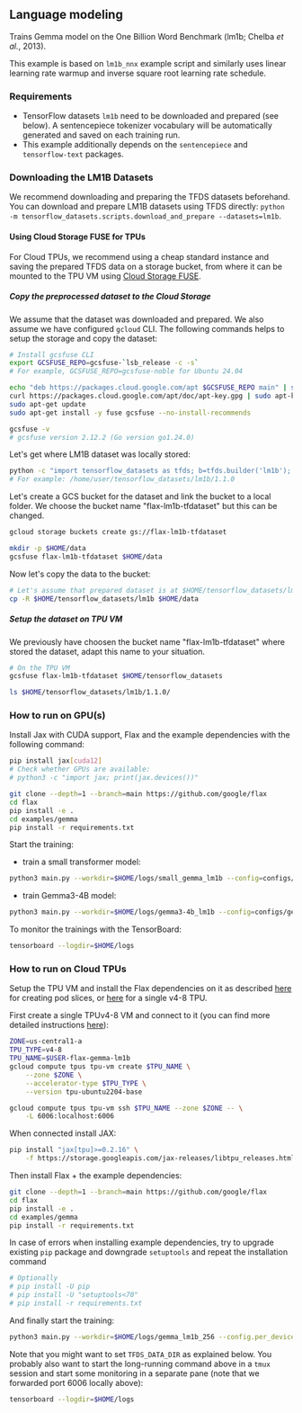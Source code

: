 
## Language modeling
Trains Gemma model on the One Billion Word Benchmark (lm1b; Chelba *et al.*, 2013).

This example is based on `lm1b_nnx` example script and similarly uses linear learning rate warmup and inverse square root learning rate schedule.


### Requirements

*   TensorFlow datasets `lm1b` need to be downloaded and prepared (see below).
    A sentencepiece tokenizer vocabulary will be automatically generated
    and saved on each training run.
*   This example additionally depends on the `sentencepiece` and `tensorflow-text` packages.

### Downloading the LM1B Datasets

We recommend downloading and preparing the TFDS datasets beforehand. You can download and prepare LM1B datasets using TFDS directly: `python -m tensorflow_datasets.scripts.download_and_prepare --datasets=lm1b`.

#### Using Cloud Storage FUSE for TPUs

For Cloud TPUs, we recommend using a cheap standard instance and saving the prepared TFDS
data on a storage bucket, from where it can be mounted to the TPU VM using [Cloud Storage FUSE](https://cloud.google.com/storage/docs/cloud-storage-fuse/quickstart-mount-bucket).

##### Copy the preprocessed dataset to the Cloud Storage

We assume that the dataset was downloaded and prepared. We also assume we have configured `gcloud` CLI. The following commands helps to setup the storage and copy the dataset:

```bash
# Install gcsfuse CLI
export GCSFUSE_REPO=gcsfuse-`lsb_release -c -s`
# For example, GCSFUSE_REPO=gcsfuse-noble for Ubuntu 24.04

echo "deb https://packages.cloud.google.com/apt $GCSFUSE_REPO main" | sudo tee /etc/apt/sources.list.d/gcsfuse.list
curl https://packages.cloud.google.com/apt/doc/apt-key.gpg | sudo apt-key add -
sudo apt-get update
sudo apt-get install -y fuse gcsfuse --no-install-recommends

gcsfuse -v
# gcsfuse version 2.12.2 (Go version go1.24.0)
```

Let's get where LM1B dataset was locally stored:
```bash
python -c "import tensorflow_datasets as tfds; b=tfds.builder('lm1b'); print(b.info.data_dir)"
# For example: /home/user/tensorflow_datasets/lm1b/1.1.0
```

Let's create a GCS bucket for the dataset and link the bucket to a local folder. We choose the bucket name "flax-lm1b-tfdataset" but this can be changed.
```bash
gcloud storage buckets create gs://flax-lm1b-tfdataset

mkdir -p $HOME/data
gcsfuse flax-lm1b-tfdataset $HOME/data
```

Now let's copy the data to the bucket:
```bash
# Let's assume that prepared dataset is at $HOME/tensorflow_datasets/lm1b/
cp -R $HOME/tensorflow_datasets/lm1b $HOME/data
```

##### Setup the dataset on TPU VM

We previously have choosen the bucket name "flax-lm1b-tfdataset" where stored the dataset, adapt this name to your situation.

```bash
# On the TPU VM
gcsfuse flax-lm1b-tfdataset $HOME/tensorflow_datasets

ls $HOME/tensorflow_datasets/lm1b/1.1.0/
```

### How to run on GPU(s)

Install Jax with CUDA support, Flax and the example dependencies with the following command:
```bash
pip install jax[cuda12]
# Check whether GPUs are available:
# python3 -c "import jax; print(jax.devices())"

git clone --depth=1 --branch=main https://github.com/google/flax
cd flax
pip install -e .
cd examples/gemma
pip install -r requirements.txt
```

Start the training:

- train a small transformer model:
```bash
python3 main.py --workdir=$HOME/logs/small_gemma_lm1b --config=configs/small.py
```

- train Gemma3-4B model:
```bash
python3 main.py --workdir=$HOME/logs/gemma3-4b_lm1b --config=configs/gemma3_4b.py
```

To monitor the trainings with the TensorBoard:
```bash
tensorboard --logdir=$HOME/logs
```


### How to run on Cloud TPUs

Setup the TPU VM and install the Flax dependencies on it as described
[here](https://cloud.google.com/tpu/docs/jax-pods) for creating pod slices, or
[here](https://cloud.google.com/tpu/docs/jax-quickstart-tpu-vm) for a single
v4-8 TPU.


First create a single TPUv4-8 VM and connect to it (you can find more detailed
instructions [here](https://cloud.google.com/tpu/docs/jax-quickstart-tpu-vm)):

```bash
ZONE=us-central1-a
TPU_TYPE=v4-8
TPU_NAME=$USER-flax-gemma-lm1b
gcloud compute tpus tpu-vm create $TPU_NAME \
    --zone $ZONE \
    --accelerator-type $TPU_TYPE \
    --version tpu-ubuntu2204-base

gcloud compute tpus tpu-vm ssh $TPU_NAME --zone $ZONE -- \
    -L 6006:localhost:6006
```

When connected install JAX:

```bash
pip install "jax[tpu]>=0.2.16" \
    -f https://storage.googleapis.com/jax-releases/libtpu_releases.html
```

Then install Flax + the example dependencies:

```bash
git clone --depth=1 --branch=main https://github.com/google/flax
cd flax
pip install -e .
cd examples/gemma
pip install -r requirements.txt
```

In case of errors when installing example dependencies, try to upgrade existing `pip` package and downgrade `setuptools` and repeat the installation command
```bash
# Optionally
# pip install -U pip
# pip install -U "setuptools<70"
# pip install -r requirements.txt
```

And finally start the training:

```bash
python3 main.py --workdir=$HOME/logs/gemma_lm1b_256 --config.per_device_batch_size=32
```

Note that you might want to set `TFDS_DATA_DIR` as explained below. You probably
also want to start the long-running command above in a `tmux` session and start
some monitoring in a separate pane (note that we forwarded port 6006 locally
above):

```bash
tensorboard --logdir=$HOME/logs
```
